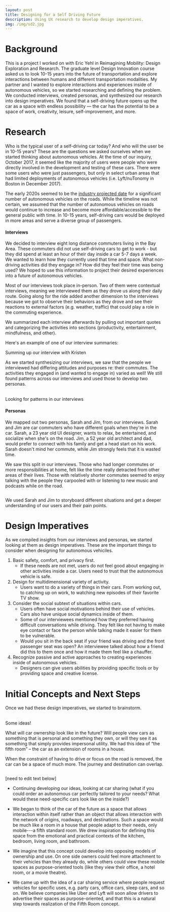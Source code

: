 ```yaml
---
layout: post
title: Designing for a Self Driving Future
description: Using UX research to develop design imperatives.
img: /img/sd2.jpg
---
```


# Background
This is a project I worked on with Eric Yehl in Reimagining Mobility: Design Exploration and Research. The graduate level Design Innovation course asked us to look 10-15 years into the future of transportation and explore interactions between humans and different transportation modalities. My partner and I wanted to explore interactions and experiences inside of autonomous vehicles, so we started researching and defining the problem. We conducted interviews, created personas, and synthesized our research into design imperatives. We found that a self-driving future opens up the car as a space with endless possibility &mdash; the car has the potential to be a space of work, creativity, leisure, self-improvement, and more.

# Research

Who is the typical user of a self-driving car today? And who will the user be in 10-15 years? These are the questions we asked ourselves when we started thinking about autonomous vehicles. At the time of our inquiry, October 2017, it seemed like the majority of users were people who were directly involved in the development and testing of these cars. There were some users who were just passengers, but only in select urban areas that had limited deployments of autonomous vehicles (i.e. Lyft/nuTonomy in Boston in December 2017).

The early 2020s seemed to be the <a href="https://emerj.com/ai-adoption-timelines/self-driving-car-timeline-themselves-top-11-automakers/" target="blank">industry projected date</a> for a significant number of autonomous vehicles on the roads. While the timeline was not certain, we assumed that the number of autonomous vehicles on roads would continue to increase and become more affordable/accessible to the general public with time. In 10-15 years, self-driving cars would be deployed in more areas and serve a diverse group of passengers. 

#### Interviews

We decided to interview eight long distance commuters living in the Bay Area. These commuters did not use self-driving cars to get to work - but they did spend at least an hour of their day inside a car 5-7 days a week. We wanted to learn how they currently used that time and space. What non-driving activities did they engage in? How did they feel their time was being used? We hoped to use this information to project their desired experiences into a future of autonomous vehicles.

Most of our interviews took place in-person. Two of them were contextual interviews, meaning we interviewed them as they drove us along their daily route. Going along for the ride added another dimension to the interviews because we got to observe their behaviors as they drove and see their reactions to external factors (e.g. weather, traffic) that could play a role in the commuting experience. 

We summarized each interview afterwards by pulling out important quotes and categorizing the activities into sections (productivity, entertainment, mindfulness, and other). 

Here's an example of one of our interview summaries:
<img class="center" src="{{ site.baseurl }}/img/sd1.png" alt=""/>
<div class="col three caption">
	Summing up our interview with Kristen
</div>

As we started synthesizing our interviews, we saw that the people we interviewed had differing attitudes and purposes re: their commutes. The activities they engaged in (and wanted to engage in) varied as well! We still found patterns across our interviews and used those to develop two personas.

<div class="img_row">
	<img class="col four" src="{{ site.baseurl }}/img/sd2.jpg" alt=""/>
	<img class="col four" src="{{ site.baseurl }}/img/sd3.jpg" alt=""/>
</div>

<div class="col three caption">
	Looking for patterns in our interviews
</div>

#### Personas

We mapped out two personas, Sarah and Jim, from our interviews. Sarah and Jim are car commuters who have different goals when they're in the car. Sarah, a 23 year old UI designer, wants to relax, be entertained, and socialize when she's on the road. Jim, a 52 year old architect and dad, would prefer to connect with his family and get a head start on his work. Sarah doesn't mind her commute, while Jim strongly feels that it is wasted time. 

We saw this split in our interviews. Those who had longer commutes or more responsibilities at home, felt like the time really detracted from other areas of their lives. Those with relatively shorter commutes seemed to enjoy talking with the people they carpooled with or listening to new music and podcasts while on the road. 


<div class="img_row">
	<img class="col three" src="{{ site.baseurl }}/img/sd4.png" alt=""/>
</div>
 
We used Sarah and Jim to storyboard different situations and get a deeper understanding of our users and their pain points.

# Design Imperatives

As we compiled insights from our interviews and personas, we started looking at them as design imperatives. These are the important things to consider when designing for autonomous vehiciles. 

1.	Basic safety, comfort, and privacy first.
	* If these needs are not met, users do not feel good about engaging in other activities inside a car. Users need to trust that the autonomous vehicle is safe.
2.	Design for multidimensional variety of activity. 
	* Users want to do a variety of things in their cars. From working out, to catching up on work, to watching new episodes of their favorite TV show. 
3.	Consider the social subtext of situations within cars.
	* Users often have social motivations behind their use of vehicles. Cars also have unique social dynamics inside of them.  
	* Some of our interviewees mentioned how they preferred having difficult conversations while driving. They felt like not having to make eye contact or face the person while talking made it easier for them to be vulnerable.
	* Would you sit in the back seat if your friend was driving and the front passenger seat was open? An interviewee talked about how a friend did this to them once and how it made them feel like a chauffer.  
4.	Recognize passive and active approaches to creating experiences inside of autonomous vehicles. 
	* Designers can give users abilities by providing specific tools or by providing space and creative license.


# Initial Concepts and Next Steps

Once we had these design imperatives, we started to brainstorm. 

<div class="img_row">
	<img class="col ten" src="{{ site.baseurl }}/img/sd5.jpg" alt=""/>
	<img class="col nine" src="{{ site.baseurl }}/img/sd6.png" alt=""/>
</div>

<div class="col three caption">
	Some ideas!
</div>

What will car ownership look like in the future? Will people view cars as something that is personal and something they own, or will they see it as something that simply provides impersonal utility. We had this idea of “the fifth room” – the car as an extension of rooms in a house.  

When the constraint of having to drive or focus on the road is removed, the car can be a space of much more. The journey and destination can overlap. 

<div class="img_row">
	<img class="col three" src="{{ site.baseurl }}/img/sd7.png" alt=""/>
</div>


[need to edit text below]

* Continuing developing our ideas, looking at car sharing (what if you could order an autonomous car perfectly tailored to your needs? What would these need-specific cars look like on the inside?) 

* We began to think of the car of the future as a space that allows interaction within itself rather than an object that allows interaction with the network of origins, roadways, and destinations. Such a space would be much like a room in a house that people adapt to their needs, only mobile---a fifth standard room. We drew inspiration for defining this space from the emotional and practical contexts of the kitchen, bedroom, living room, and bathroom.

* We imagine that this concept could develop into opposing models of ownership and use. On one side owners could feel more attachment to their vehicles than they already do,  while others could view these mobile spaces as purpose-oriented tools (like they view their office, a hotel room, or a movie theatre). 

* We came up with the idea of a car sharing service where people request vehicles for specific uses, e.g. party cars, office cars, sleep cars, and so on. We believe companies like Uber and Lyft will soon allow drivers to advertise their spaces as purpose-oriented, and that this is a natural step towards realization of the Fifth Room concept.
